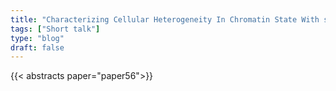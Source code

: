 ```yaml
---
title: "Characterizing Cellular Heterogeneity In Chromatin State With scCUT&Tag-pro And scChromHMM"
tags: ["Short talk"]
type: "blog"
draft: false
---
```


{{< abstracts paper="paper56">}}


